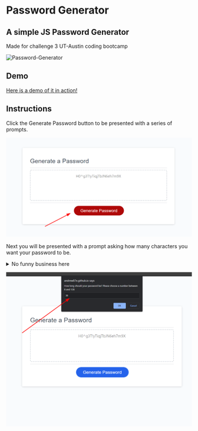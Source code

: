 # Password Generator
 ## A simple JS Password Generator
 Made for challenge 3 UT-Austin coding bootcamp

![Password-Generator](../Password-Generator/assets/images/Password_Generator_.gif "How to use gif")

## Demo

[Here is a demo of it in action!](https://andrew87e.github.io/Password-Generator/) 

## Instructions

Click the Generate Password button to be presented with a series of prompts. 

![Password-Generator2](https://github.com/Andrew87E/Password-Generator/blob/main/assets/images/2022-06-24_22-36.png?size=250)

Next you will be presented with a prompt asking how many characters you want your password to be. 
<details>
    <summary>No funny business here</summary>
    The generator will stop here and alert if a valid number is not entered.</details>

![password-generator3](./assets/images/2022-06-24_22-37.png)


